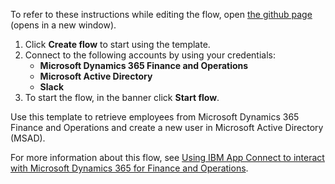 To refer to these instructions while editing the flow, open [the github page](https://github.com/ot4i/app-connect-templates/blob/master/resources/markdown/Retrieve%20employees%20from%20Microsoft%20Dynamics%20365%20for%20Finance%20and%20Operations%20and%20create%20users%20in%20Microsoft%20Active%20Directory_instructions.md) (opens in a new window).

1. Click **Create flow** to start using the template.
2. Connect to the following accounts by using your credentials:
   - **Microsoft Dynamics 365 Finance and Operations** 
   - **Microsoft Active Directory**
   - **Slack**
3. To start the flow, in the banner click **Start flow**.

Use this template to retrieve employees from Microsoft Dynamics 365 Finance and Operations and create a new user in Microsoft Active Directory (MSAD).

For more information about this flow, see [Using IBM App Connect to interact with Microsoft Dynamics 365 for Finance and Operations](https://community.ibm.com/community/user/integration/viewdocument/using-ibm-app-connect-to-interact-w-4).
